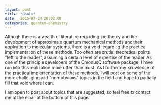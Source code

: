```yaml
---
layout: post
title: "Goals"
date:  2015-07-24 20:02:00
categories: quantum-chemistry
---
```


Althogh there is a wealth of literature regarding the theory and the
development of approximate quantum mechanical methods and their applcation
to molecular systems, there is a void regarding the practical implementation
of these methods. Too often are crutial theoretical points "left to the
reader", assuming a certain level of expertise of the reader. As one of the
principle developers of the ChronusQ software package, I have run into
this realization more often than most. As I further my knowledge of the
practical implementation of these methods, I will post on some of the more
challenging and "non-obvious" topics in the field and hope to partially
fill that void where I can.

I am open to post about topics that are suggested, so feel free to contact me at the email at the bottom of this page.
